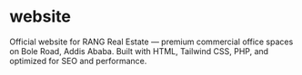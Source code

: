 # website
Official website for RANG Real Estate — premium commercial office spaces on Bole Road, Addis Ababa. Built with HTML, Tailwind CSS, PHP, and optimized for SEO and performance.
